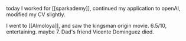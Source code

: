 ---
---

today I worked for [[sparkademy]], continued my application to openAI, modified my CV slightly.

I went to [[Almoloya]], and saw the kingsman origin movie. 6.5/10, entertaining. maybe 7. Dad's friend Vicente Dominguez died.